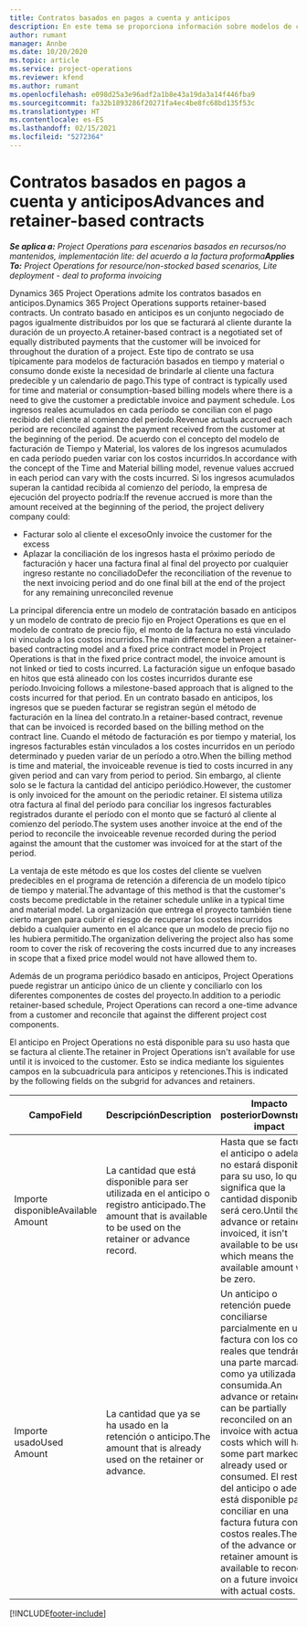 ```yaml
---
title: Contratos basados en pagos a cuenta y anticipos
description: En este tema se proporciona información sobre modelos de contratos y adelantos basados en anticipos en Project Operations.
author: rumant
manager: Annbe
ms.date: 10/20/2020
ms.topic: article
ms.service: project-operations
ms.reviewer: kfend
ms.author: rumant
ms.openlocfilehash: e098d25a3e96adf2a1b8e43a19da3a14f446fba9
ms.sourcegitcommit: fa32b1893286f20271fa4ec4be8fc68bd135f53c
ms.translationtype: HT
ms.contentlocale: es-ES
ms.lasthandoff: 02/15/2021
ms.locfileid: "5272364"
---
```

# <a name="advances-and-retainer-based-contracts"></a><span data-ttu-id="4b181-103">Contratos basados en pagos a cuenta y anticipos</span><span class="sxs-lookup"><span data-stu-id="4b181-103">Advances and retainer-based contracts</span></span>


<span data-ttu-id="4b181-104">_**Se aplica a:** Project Operations para escenarios basados en recursos/no mantenidos, implementación lite: del acuerdo a la factura proforma_</span><span class="sxs-lookup"><span data-stu-id="4b181-104">_**Applies To:** Project Operations for resource/non-stocked based scenarios, Lite deployment - deal to proforma invoicing_</span></span>

<span data-ttu-id="4b181-105">Dynamics 365 Project Operations admite los contratos basados en anticipos.</span><span class="sxs-lookup"><span data-stu-id="4b181-105">Dynamics 365 Project Operations supports retainer-based contracts.</span></span> <span data-ttu-id="4b181-106">Un contrato basado en anticipos es un conjunto negociado de pagos igualmente distribuidos por los que se facturará al cliente durante la duración de un proyecto.</span><span class="sxs-lookup"><span data-stu-id="4b181-106">A retainer-based contract is a negotiated set of equally distributed payments that the customer will be invoiced for throughout the duration of a project.</span></span> <span data-ttu-id="4b181-107">Este tipo de contrato se usa típicamente para modelos de facturación basados en tiempo y material o consumo donde existe la necesidad de brindarle al cliente una factura predecible y un calendario de pago.</span><span class="sxs-lookup"><span data-stu-id="4b181-107">This type of contract is typically used for time and material or consumption-based billing models where there is a need to give the customer a predictable invoice and payment schedule.</span></span> <span data-ttu-id="4b181-108">Los ingresos reales acumulados en cada período se concilian con el pago recibido del cliente al comienzo del período.</span><span class="sxs-lookup"><span data-stu-id="4b181-108">Revenue actuals accrued each period are reconciled against the payment received from the customer at the beginning of the period.</span></span> <span data-ttu-id="4b181-109">De acuerdo con el concepto del modelo de facturación de Tiempo y Material, los valores de los ingresos acumulados en cada período pueden variar con los costos incurridos.</span><span class="sxs-lookup"><span data-stu-id="4b181-109">In accordance with the concept of the Time and Material billing model, revenue values accrued in each period can vary with the costs incurred.</span></span> <span data-ttu-id="4b181-110">Si los ingresos acumulados superan la cantidad recibida al comienzo del período, la empresa de ejecución del proyecto podría:</span><span class="sxs-lookup"><span data-stu-id="4b181-110">If the revenue accrued is more than the amount received at the beginning of the period, the project delivery company could:</span></span>

- <span data-ttu-id="4b181-111">Facturar solo al cliente el exceso</span><span class="sxs-lookup"><span data-stu-id="4b181-111">Only invoice the customer for the excess</span></span> 
- <span data-ttu-id="4b181-112">Aplazar la conciliación de los ingresos hasta el próximo período de facturación y hacer una factura final al final del proyecto por cualquier ingreso restante no conciliado</span><span class="sxs-lookup"><span data-stu-id="4b181-112">Defer the reconciliation of the revenue to the next invoicing period and do one final bill at the end of the project for any remaining unreconciled revenue</span></span>

<span data-ttu-id="4b181-113">La principal diferencia entre un modelo de contratación basado en anticipos y un modelo de contrato de precio fijo en Project Operations es que en el modelo de contrato de precio fijo, el monto de la factura no está vinculado ni vinculado a los costos incurridos.</span><span class="sxs-lookup"><span data-stu-id="4b181-113">The main difference between a retainer-based contracting model and a fixed price contract model in Project Operations is that in the fixed price contract model, the invoice amount is not linked or tied to costs incurred.</span></span> <span data-ttu-id="4b181-114">La facturación sigue un enfoque basado en hitos que está alineado con los costes incurridos durante ese período.</span><span class="sxs-lookup"><span data-stu-id="4b181-114">Invoicing follows a milestone-based approach that is aligned to the costs incurred for that period.</span></span> <span data-ttu-id="4b181-115">En un contrato basado en anticipos, los ingresos que se pueden facturar se registran según el método de facturación en la línea del contrato.</span><span class="sxs-lookup"><span data-stu-id="4b181-115">In a retainer-based contract, revenue that can be invoiced is recorded based on the billing method on the contract line.</span></span> <span data-ttu-id="4b181-116">Cuando el método de facturación es por tiempo y material, los ingresos facturables están vinculados a los costes incurridos en un período determinado y pueden variar de un período a otro.</span><span class="sxs-lookup"><span data-stu-id="4b181-116">When the billing method is time and material, the invoiceable revenue is tied to costs incurred in any given period and can vary from period to period.</span></span> <span data-ttu-id="4b181-117">Sin embargo, al cliente solo se le factura la cantidad del anticipo periódico.</span><span class="sxs-lookup"><span data-stu-id="4b181-117">However, the customer is only invoiced for the amount on the periodic retainer.</span></span> <span data-ttu-id="4b181-118">El sistema utiliza otra factura al final del período para conciliar los ingresos facturables registrados durante el período con el monto que se facturó al cliente al comienzo del período.</span><span class="sxs-lookup"><span data-stu-id="4b181-118">The system uses another invoice at the end of the period to reconcile the invoiceable revenue recorded during the period against the amount that the customer was invoiced for at the start of the period.</span></span>

<span data-ttu-id="4b181-119">La ventaja de este método es que los costes del cliente se vuelven predecibles en el programa de retención a diferencia de un modelo típico de tiempo y material.</span><span class="sxs-lookup"><span data-stu-id="4b181-119">The advantage of this method is that the customer's costs become predictable in the retainer schedule unlike in a typical time and material model.</span></span> <span data-ttu-id="4b181-120">La organización que entrega el proyecto también tiene cierto margen para cubrir el riesgo de recuperar los costes incurridos debido a cualquier aumento en el alcance que un modelo de precio fijo no les hubiera permitido.</span><span class="sxs-lookup"><span data-stu-id="4b181-120">The organization delivering the project also has some room to cover the risk of recovering the costs incurred due to any increases in scope that a fixed price model would not have allowed them to.</span></span>

<span data-ttu-id="4b181-121">Además de un programa periódico basado en anticipos, Project Operations puede registrar un anticipo único de un cliente y conciliarlo con los diferentes componentes de costes del proyecto.</span><span class="sxs-lookup"><span data-stu-id="4b181-121">In addition to a periodic retainer-based schedule, Project Operations can record a one-time advance from a customer and reconcile that against the different project cost components.</span></span>

<span data-ttu-id="4b181-122">El anticipo en Project Operations no está disponible para su uso hasta que se factura al cliente.</span><span class="sxs-lookup"><span data-stu-id="4b181-122">The retainer in Project Operations isn't available for use until it is invoiced to the customer.</span></span> <span data-ttu-id="4b181-123">Esto se indica mediante los siguientes campos en la subcuadrícula para anticipos y retenciones.</span><span class="sxs-lookup"><span data-stu-id="4b181-123">This is indicated by the following fields on the subgrid for advances and retainers.</span></span>

| <span data-ttu-id="4b181-124">Campo</span><span class="sxs-lookup"><span data-stu-id="4b181-124">Field</span></span> | <span data-ttu-id="4b181-125">Descripción</span><span class="sxs-lookup"><span data-stu-id="4b181-125">Description</span></span> | <span data-ttu-id="4b181-126">Impacto posterior</span><span class="sxs-lookup"><span data-stu-id="4b181-126">Downstream impact</span></span> |
| --- | --- | --- |
| <span data-ttu-id="4b181-127">Importe disponible</span><span class="sxs-lookup"><span data-stu-id="4b181-127">Available Amount</span></span> | <span data-ttu-id="4b181-128">La cantidad que está disponible para ser utilizada en el anticipo o registro anticipado.</span><span class="sxs-lookup"><span data-stu-id="4b181-128">The amount that is available to be used on the retainer or advance record.</span></span> | <span data-ttu-id="4b181-129">Hasta que se facture el anticipo o adelanto, no estará disponible para su uso, lo que significa que la cantidad disponible será cero.</span><span class="sxs-lookup"><span data-stu-id="4b181-129">Until the advance or retainer is invoiced, it isn't available to be used which means the available amount will be zero.</span></span> |
| <span data-ttu-id="4b181-130">Importe usado</span><span class="sxs-lookup"><span data-stu-id="4b181-130">Used Amount</span></span> | <span data-ttu-id="4b181-131">La cantidad que ya se ha usado en la retención o anticipo.</span><span class="sxs-lookup"><span data-stu-id="4b181-131">The amount that is already used on the retainer or advance.</span></span> | <span data-ttu-id="4b181-132">Un anticipo o retención puede conciliarse parcialmente en una factura con los costes reales que tendrán una parte marcada como ya utilizada o consumida.</span><span class="sxs-lookup"><span data-stu-id="4b181-132">An advance or retainer can be partially reconciled on an invoice with actual costs which will have some part marked as already used or consumed.</span></span> <span data-ttu-id="4b181-133">El resto del anticipo o adelanto está disponible para conciliar en una factura futura con los costos reales.</span><span class="sxs-lookup"><span data-stu-id="4b181-133">The rest of the advance or retainer amount is available to reconcile on a future invoice with actual costs.</span></span> |


[!INCLUDE[footer-include](../../includes/footer-banner.md)]